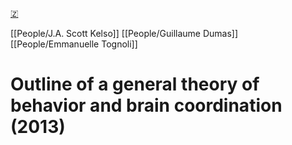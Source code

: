[🇿](zotero://select/library/items/CUWV8SK6)

[[People/J.A. Scott Kelso]] [[People/Guillaume Dumas]] [[People/Emmanuelle Tognoli]] 
# Outline of a general theory of behavior and brain coordination (2013)

